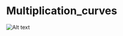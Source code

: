 # Multiplication_curves


![Alt text](https://upload.wikimedia.org/wikipedia/commons/3/3f/Multiplication_prop_curve.gif)

